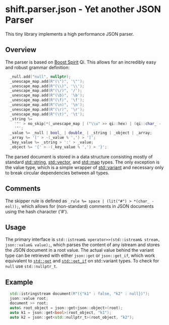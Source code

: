 # shift.parser.json - Yet another JSON Parser

This tiny library implements a high performance JSON parser.

## Overview

The parser is based on [Boost Spirit](https://www.boost.org/doc/libs/1_68_0/libs/spirit/doc/html/index.html) Qi. This allows for an incredibly easy and robust grammar definition:

```C++
  _null.add("null", nullptr);
  _unescape_map.add(R"(\")", '\"');
  _unescape_map.add(R"(\\)", '\\');
  _unescape_map.add(R"(\/)", '/');
  _unescape_map.add(R"(\b)", '\b');
  _unescape_map.add(R"(\f)", '\f');
  _unescape_map.add(R"(\n)", '\n');
  _unescape_map.add(R"(\r)", '\r');
  _unescape_map.add(R"(\t)", '\t');
  _string %=
    '"' > no_skip[*(_unescape_map | ("\\u" >> qi::hex) | (qi::char_ - '"'))] >
    '"';
  _value %= _null | bool_ | double_ | _string | _object | _array;
  _array %= '[' > -(_value % ',') > ']';
  _key_value %= _string > ':' > _value;
  _object %= '{' > -(_key_value % ',') > '}';
```

The parsed document is stored in a data structure consisting mostly of standard [std::string](https://en.cppreference.com/w/cpp/string/basic_string), [std::vector](https://en.cppreference.com/w/cpp/container/vector), and [std::map](https://en.cppreference.com/w/cpp/container/map) types. The only exception is the value type, which is a simple wrapper of [std::variant](https://en.cppreference.com/w/cpp/utility/variant) and necessary only to break circular dependencies between all types.

## Comments

The skipper rule is defined as `_rule %= space | (lit("#") > *(char_ - eol));`, which allows for (non-standard) comments in JSON documents using the hash character ('#').

## Usage

The primary interface is `std::istream& operator>>(std::istream& stream, json::value& value);`, which parses the content of any istream and stores the JSON document in a root value. The actual value behind the variant type can be retrieved with either `json::get` or `json::get_if`, which work equivalent to [`std::get`](https://en.cppreference.com/w/cpp/utility/variant/get) and [`std::get_if`](https://en.cppreference.com/w/cpp/utility/variant/get_if) on std::variant types. To check for `null` use `std::nullptr_t`.

## Example

```C++
  std::istringstream document(R"({"k1" : false, "k2" : null})");
  json::value root;
  document >> root;
  auto& root_object = json::get<json::object>(root);
  auto k1 = json::get<bool>(root_object, "k1");
  auto k2 = json::get<std::nullptr_t>(root_object, "k2");
```
